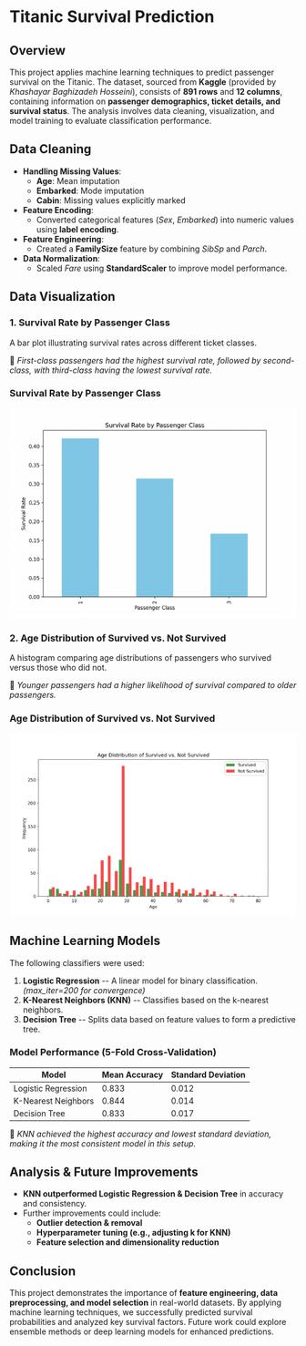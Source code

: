 **Titanic Survival Prediction**
===============================

**Overview**
------------

This project applies machine learning techniques to predict passenger survival on the Titanic. The dataset, sourced from **Kaggle** (provided by *Khashayar Baghizadeh Hosseini*), consists of **891 rows** and **12 columns**, containing information on **passenger demographics, ticket details, and survival status**. The analysis involves data cleaning, visualization, and model training to evaluate classification performance.

**Data Cleaning**
-----------------

-   **Handling Missing Values**:
    -   **Age**: Mean imputation
    -   **Embarked**: Mode imputation
    -   **Cabin**: Missing values explicitly marked
-   **Feature Encoding**:
    -   Converted categorical features (*Sex*, *Embarked*) into numeric values using **label encoding**.
-   **Feature Engineering**:
    -   Created a **FamilySize** feature by combining *SibSp* and *Parch*.
-   **Data Normalization**:
    -   Scaled *Fare* using **StandardScaler** to improve model performance.

**Data Visualization**
----------------------

### **1\. Survival Rate by Passenger Class**

A bar plot illustrating survival rates across different ticket classes.

🔹 *First-class passengers had the highest survival rate, followed by second-class, with third-class having the lowest survival rate.*

### Survival Rate by Passenger Class
![Survival Rate by Passenger Class](/survival_rate_by_class.png)

### **2\. Age Distribution of Survived vs. Not Survived**

A histogram comparing age distributions of passengers who survived versus those who did not.

🔹 *Younger passengers had a higher likelihood of survival compared to older passengers.*

### Age Distribution of Survived vs. Not Survived
![Age Distribution of Survived vs. Not Survived](/age_distribution.png)

**Machine Learning Models**
---------------------------

The following classifiers were used:

1.  **Logistic Regression** -- A linear model for binary classification. *(max_iter=200 for convergence)*
2.  **K-Nearest Neighbors (KNN)** -- Classifies based on the k-nearest neighbors.
3.  **Decision Tree** -- Splits data based on feature values to form a predictive tree.

### **Model Performance (5-Fold Cross-Validation)**

| Model | Mean Accuracy | Standard Deviation |
| --- | --- | --- |
| Logistic Regression | 0.833 | 0.012 |
| K-Nearest Neighbors | 0.844 | 0.014 |
| Decision Tree | 0.833 | 0.017 |

🔹 *KNN achieved the highest accuracy and lowest standard deviation, making it the most consistent model in this setup.*

**Analysis & Future Improvements**
----------------------------------

-   **KNN outperformed Logistic Regression & Decision Tree** in accuracy and consistency.
-   Further improvements could include:
    -   **Outlier detection & removal**
    -   **Hyperparameter tuning (e.g., adjusting k for KNN)**
    -   **Feature selection and dimensionality reduction**

**Conclusion**
--------------

This project demonstrates the importance of **feature engineering, data preprocessing, and model selection** in real-world datasets. By applying machine learning techniques, we successfully predicted survival probabilities and analyzed key survival factors. Future work could explore ensemble methods or deep learning models for enhanced predictions.
